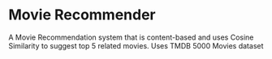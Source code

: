 # Movie Recommender
A Movie Recommendation system that is content-based and uses Cosine Similarity to suggest top 5 related movies.
Uses TMDB 5000 Movies dataset